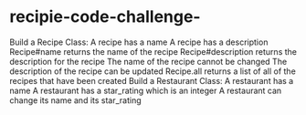 # recipie-code-challenge-

Build a Recipe Class:
A recipe has a name
A recipe has a description
Recipe#name returns the name of the recipe
Recipe#description returns the description for the recipe
The name of the recipe cannot be changed
The description of the recipe can be updated
Recipe.all returns a list of all of the recipes that have been created
Build a Restaurant Class:
A restaurant has a name
A restaurant has a star_rating which is an integer
A restaurant can change its name and its star_rating